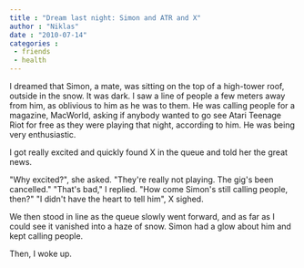 ```yaml
---
title : "Dream last night: Simon and ATR and X"
author : "Niklas"
date : "2010-07-14"
categories : 
 - friends
 - health
---
```


I dreamed that Simon, a mate, was sitting on the top of a high-tower roof, outside in the snow. It was dark. I saw a line of people a few meters away from him, as oblivious to him as he was to them. He was calling people for a magazine, MacWorld, asking if anybody wanted to go see Atari Teenage Riot for free as they were playing that night, according to him. He was being very enthusiastic.

I got really excited and quickly found X in the queue and told her the great news.

"Why excited?", she asked. "They're really not playing. The gig's been cancelled." "That's bad," I replied. "How come Simon's still calling people, then?" "I didn't have the heart to tell him", X sighed.

We then stood in line as the queue slowly went forward, and as far as I could see it vanished into a haze of snow. Simon had a glow about him and kept calling people.

Then, I woke up.
